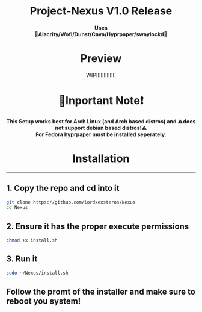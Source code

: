 <div align="justify">
<div align="center">

# Project-Nexus V1.0 Release
**Uses**
<br>
**🧿Alacrity/Wofi/Dunst/Cava/Hyprpaper/swaylockd🧿**


# Preview
WIP!!!!!!!!!!!!!


</div>
</div>




<div align="justify">

<div align="center">

# 🚨Inportant Note❗
**This Setup works best for Arch Linux (and Arch based distros) and ⚠️does not support debian based distros!⚠️**
<br>
**For Fedora hyprpaper must be installed seperately.**


# Installation
 
<hr>
 
</div>
</div>

## 1. Copy the repo and cd into it
```bash
git clone https://github.com/lordxexsteros/Nexus
cd Nexus
```

## 2. Ensure it has the proper execute permissions

```bash
chmod +x install.sh
```

## 3. Run it

```bash
sudo ~/Nexus/install.sh
```

## Follow the promt of the installer and make sure to reboot you system!





